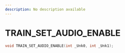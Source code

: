 ```yaml
---
description: No description available 
---
```


# TRAIN_SET_AUDIO_ENABLE

```cpp
void TRAIN_SET_AUDIO_ENABLE(int _Unk0, int _Unk1);
```